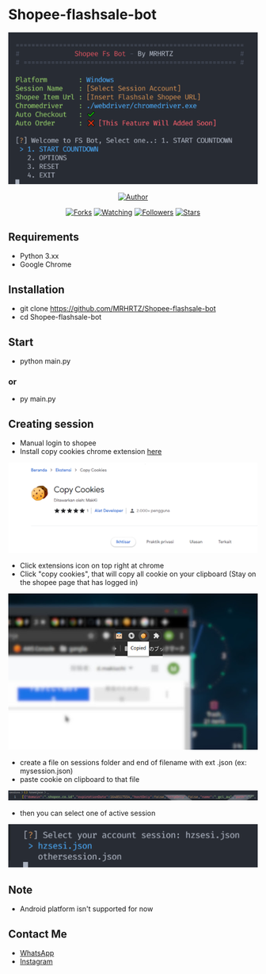 # Shopee-flashsale-bot

<p align="center">
<img src="./media/screenshot/preview.png"/>
</p>
<p align="center">
<!-- <h1>ANCHT BOT</h1> -->
</p>
<p align="center">
<a href="https://github.com/MRHRTZ"><img title="Author" src="https://img.shields.io/badge/Author-MRHRTZ-red.svg?style=for-the-badge&logo=github"></a>
</p>
<p align="center">
<a href="https://github.com/MRHRTZ/Shopee-flashsale-bot/network/members"><img title="Forks" src="https://img.shields.io/github/forks/MRHRTZ/Shopee-flashsale-bot?color=red&style=flat-square"></a>
<a href="https://github.com/MRHRTZ/Shopee-flashsale-bot/watchers"><img title="Watching" src="https://img.shields.io/github/watchers/MRHRTZ/Shopee-flashsale-bot?label=Watchers&color=blue&style=flat-square"></a>
<a href="https://github.com/MRHRTZ/Shopee-flashsale-bot"><img title="Followers" src="https://img.shields.io/github/followers/MRHRTZ?color=blue&style=flat-square"></a>
<a href="https://github.com/MRHRTZ/Shopee-flashsale-bot/stargazers/"><img title="Stars" src="https://img.shields.io/github/stars/MRHRTZ/Shopee-flashsale-bot?color=red&style=flat-square"></a>
</p>

## Requirements 
- Python 3.xx
- Google Chrome

## Installation
- git clone https://github.com/MRHRTZ/Shopee-flashsale-bot
- cd Shopee-flashsale-bot

## Start
- python main.py
### or
- py main.py

## Creating session

- Manual login to shopee
- Install copy cookies chrome extension <a href="https://chrome.google.com/webstore/detail/copy-cookies/jcbpglbplpblnagieibnemmkiamekcdg" target="_blank">here</a>
<center>
<img src="./media/screenshot/copycookies.png">
</center>

- Click extensions icon on top right at chrome
- Click "copy cookies", that will copy all cookie on your clipboard (Stay on the shopee page that has logged in)

<center>
<img src="./media/screenshot/copiedcookies.jpg">
</center>

- create a file on sessions folder and end of filename with ext .json (ex: mysession.json)
- paste cookie on clipboard to that file

<center>
<img src="./media/screenshot/session.png">
</center>

- then you can select one of active session

<center>
<img src="./media/screenshot/selectsession.png">
</center>

## Note
- Android platform isn't supported for now

## Contact Me
- <a href="https://wa.me/6285559038021?text=Hi" target="_blank">WhatsApp</a>
- <a href="https://www.instagram.com/hanif_az.sq.61" target="_blank">Instagram</a>
